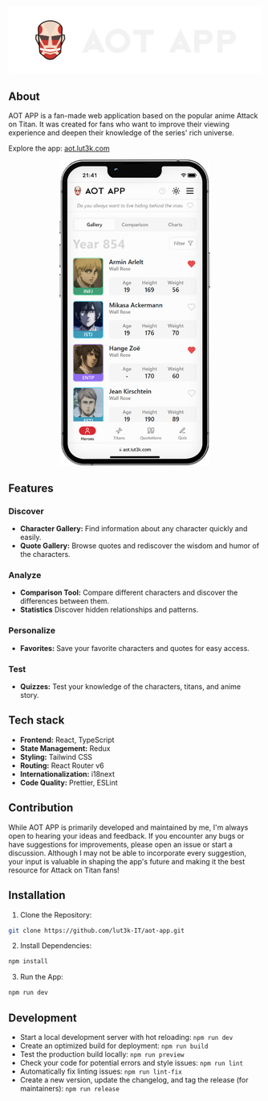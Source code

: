 <div align="center">
  <img src="public/assets/img/long-logo-white.png">
</div>

## About

AOT APP is a fan-made web application based on the popular anime Attack on Titan. It was created for
fans who want to improve their viewing experience and deepen their knowledge of the series&apos; rich universe.

Explore the app: <a href="https://aot.lut3k.com" target="_blank">aot.lut3k.com</a>

<div align="center">
  <img src="public/assets/img/AOT-APP-iPhone-13-mockup.png" alt="AOT APP iPhone mockup" style="width: 300px;">
</div>

## Features

### Discover

- **Character Gallery:** Find information about any character quickly and easily.
- **Quote Gallery:** Browse quotes and rediscover the wisdom and humor of the characters.

### Analyze

- **Comparison Tool:** Compare different characters and discover the differences between them.
- **Statistics** Discover hidden relationships and patterns.

### Personalize

- **Favorites:** Save your favorite characters and quotes for easy access.

### Test

- **Quizzes:** Test your knowledge of the characters, titans, and anime story.

## Tech stack

- **Frontend:** React, TypeScript
- **State Management:** Redux
- **Styling:** Tailwind CSS
- **Routing:** React Router v6
- **Internationalization:** i18next
- **Code Quality:** Prettier, ESLint

## Contribution

While AOT APP is primarily developed and maintained by me, I'm always open to hearing your ideas and feedback. If you encounter any bugs or have suggestions for improvements, please open an issue or start a discussion. Although I may not be able to incorporate every suggestion, your input is valuable in shaping the app's future and making it the best resource for Attack on Titan fans!

## Installation

1. Clone the Repository:

```bash
git clone https://github.com/lut3k-IT/aot-app.git
```

2. Install Dependencies:

```bash
npm install
```

3. Run the App:

```bash
npm run dev
```

## Development

- Start a local development server with hot reloading: `npm run dev`
- Create an optimized build for deployment: `npm run build`
- Test the production build locally: `npm run preview`
- Check your code for potential errors and style issues: `npm run lint`
- Automatically fix linting issues: `npm run lint-fix`
- Create a new version, update the changelog, and tag the release (for maintainers): `npm run release`
